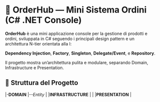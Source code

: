 # 🧾 OrderHub — Mini Sistema Ordini (C# .NET Console)

**OrderHub** è una mini applicazione console per la gestione di prodotti e ordini, sviluppata in C# seguendo i principali design pattern e un architettura N-tier orientata alla l:

**Dependency Injection**, **Factory**, **Singleton**, **Delegate/Event**, e **Repository**.

Il progetto mostra un’architettura pulita e modulare, separando Domain, Infrastructure e Presentation.

## 📁 Struttura del Progetto

|-**DOMAIN**
|--_Entity_
|
|**INFRASTRUCTURE**
|
|
|**PRESENTATION**
|
